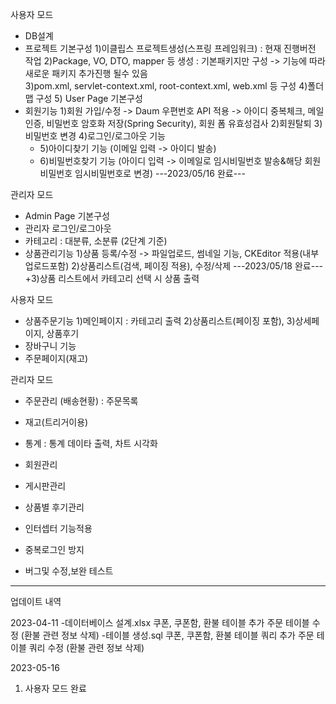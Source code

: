 사용자 모드
 - DB설계
 - 프로젝트 기본구성
    1)이클립스 프로젝트생성(스프링 프레임워크) : 현재 진행버전 작업
    2)Package, VO, DTO, mapper 등 생성
       :  기본패키지만 구성 -> 기능에 따라 새로운 패키지 추가진행 될수 있음     
    3)pom.xml, servlet-context.xml, root-context.xml, web.xml 등 구성
    4)폴더맵 구성
    5) User Page 기본구성
 - 회원기능
     1)회원 가입/수정 
         -> Daum 우편번호 API 적용
         -> 아이디 중복체크, 메일인증, 비밀번호 암호화 저장(Spring Security), 회원 폼 유효성검사
     2)회원탈퇴
     3)비밀번호 변경
     4)로그인/로그아웃 기능
	 + 5)아이디찾기 기능 (이메일 입력 -> 아이디 발송)
	 + 6)비밀번호찾기 기능 (아이디 입력 -> 이메일로 임시비밀번호 발송&해당 회원 비밀번호 임시비밀번호로 변경)
﻿---2023/05/16 완료---

관리자 모드
 - Admin Page 기본구성
 - 관리자 로그인/로그아웃
 - 카테고리 : 대분류, 소분류 (2단계 기준)
 - 상품관리기능
     1)상품 등록/수정
         -> 파일업로드, 썸네일 기능, CKEditor 적용(내부 업로드포함)
     2)상품리스트(검색, 페이징 적용), 수정/삭제
﻿---2023/05/18 완료---
    +3)상품 리스트에서 카테고리 선택 시 상품 출력


사용자 모드
 - 상품주문기능
    1)메인페이지 : 카테고리 출력
    2)상품리스트(페이징 포함), 
    3)상세페이지, 상품후기
 - 장바구니 기능
 - 주문페이지(재고)

관리자 모드
 - 주문관리 (배송현황) : 주문목록
 - 재고(트리거이용)
 - 통계 : 통계 데이타 출력, 차트 시각화
 - 회원관리
 - 게시판관리
 - 상품별 후기관리

- 인터셉터 기능적용
- 중복로그인 방지
- 버그및 수정,보완 테스트

---------------

업데이트 내역

2023-04-11
-데이터베이스 설계.xlsx
쿠폰, 쿠폰함, 환불 테이블 추가
주문 테이블 수정 (환불 관련 정보 삭제)
-테이블 생성.sql
쿠폰, 쿠폰함, 환불 테이블 쿼리 추가
주문 테이블 쿼리 수정 (환불 관련 정보 삭제)

2023-05-16
1. 사용자 모드 완료